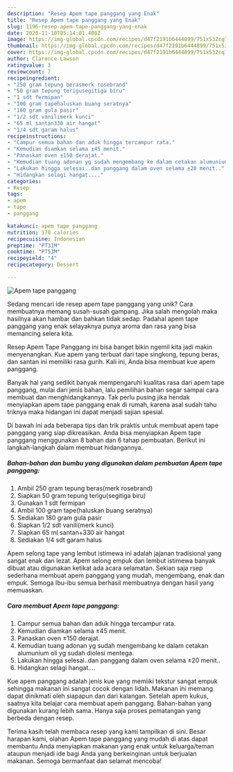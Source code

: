 ```yaml
---
description: "Resep Apem tape panggang yang Enak"
title: "Resep Apem tape panggang yang Enak"
slug: 1196-resep-apem-tape-panggang-yang-enak
date: 2020-11-10T05:14:01.408Z
image: https://img-global.cpcdn.com/recipes/d47f2191b6444899/751x532cq70/apem-tape-panggang-foto-resep-utama.jpg
thumbnail: https://img-global.cpcdn.com/recipes/d47f2191b6444899/751x532cq70/apem-tape-panggang-foto-resep-utama.jpg
cover: https://img-global.cpcdn.com/recipes/d47f2191b6444899/751x532cq70/apem-tape-panggang-foto-resep-utama.jpg
author: Clarence Lawson
ratingvalue: 3
reviewcount: 7
recipeingredient:
- "250 gram tepung berasmerk rosebrand"
- "50 gram tepung terigusegitiga biru"
- "1 sdt fermipan"
- "100 gram tapehaluskan buang seratnya"
- "180 gram gula pasir"
- "1/2 sdt vanilimerk kunci"
- "65 ml santan330 air hangat"
- "1/4 sdt garam halus"
recipeinstructions:
- "Campur semua bahan dan aduk hingga tercampur rata."
- "Kemudian diamkan selama ±45 menit."
- "Panaskan oven ±150 derajat."
- "Kemudian tuang adonan yg sudah mengembang ke dalam cetakan alumunium oli yg sudah diolesi mentega."
- "Lakukan hingga selesai..dan panggang dalam oven selama ±20 menit.."
- "Hidangkan selagi hangat...."
categories:
- Resep
tags:
- apem
- tape
- panggang

katakunci: apem tape panggang 
nutrition: 170 calories
recipecuisine: Indonesian
preptime: "PT31M"
cooktime: "PT53M"
recipeyield: "4"
recipecategory: Dessert

---
```



![Apem tape panggang](https://img-global.cpcdn.com/recipes/d47f2191b6444899/751x532cq70/apem-tape-panggang-foto-resep-utama.jpg)

Sedang mencari ide resep apem tape panggang yang unik? Cara membuatnya memang susah-susah gampang. Jika salah mengolah maka hasilnya akan hambar dan bahkan tidak sedap. Padahal apem tape panggang yang enak selayaknya punya aroma dan rasa yang bisa memancing selera kita.

Resep Apem Tape Panggang ini bisa banget bikin ngemil kita jadi makin menyenangkan. Kue apem yang terbuat dari tape singkong, tepung beras, dan santan ini memiliki rasa gurih. Kali ini, Anda bisa membuat kue apem panggang.

Banyak hal yang sedikit banyak mempengaruhi kualitas rasa dari apem tape panggang, mulai dari jenis bahan, lalu pemilihan bahan segar sampai cara membuat dan menghidangkannya. Tak perlu pusing jika hendak menyiapkan apem tape panggang enak di rumah, karena asal sudah tahu triknya maka hidangan ini dapat menjadi sajian spesial.


Di bawah ini ada beberapa tips dan trik praktis untuk membuat apem tape panggang yang siap dikreasikan. Anda bisa menyiapkan Apem tape panggang menggunakan 8 bahan dan 6 tahap pembuatan. Berikut ini langkah-langkah dalam membuat hidangannya.

<!--inarticleads1-->

##### Bahan-bahan dan bumbu yang digunakan dalam pembuatan Apem tape panggang:

1. Ambil 250 gram tepung beras(merk rosebrand)
1. Siapkan 50 gram tepung terigu(segitiga biru)
1. Gunakan 1 sdt fermipan
1. Ambil 100 gram tape(haluskan buang seratnya)
1. Sediakan 180 gram gula pasir
1. Siapkan 1/2 sdt vanili(merk kunci)
1. Siapkan 65 ml santan+330 air hangat
1. Sediakan 1/4 sdt garam halus


Apem selong tape yang lembut istimewa ini adalah jajanan tradisional yang sangat enak dan lezat. Apem selong empuk dan lembut istimewa banyak dibuat atau digunakan ketikat ada acara selamatan. Sekian saja rsep sederhana membuat apem panggang yang mudah, mengembang, enak dan empuk. Semoga Ibu-ibu semua berhasil membuatnya dengan hasil yang memuaskan. 

<!--inarticleads2-->

##### Cara membuat Apem tape panggang:

1. Campur semua bahan dan aduk hingga tercampur rata.
1. Kemudian diamkan selama ±45 menit.
1. Panaskan oven ±150 derajat.
1. Kemudian tuang adonan yg sudah mengembang ke dalam cetakan alumunium oli yg sudah diolesi mentega.
1. Lakukan hingga selesai..dan panggang dalam oven selama ±20 menit..
1. Hidangkan selagi hangat....


Kue apem panggang adalah jenis kue yang memiiki tekstur sangat empuk sehingga makanan ini sangat cocok dengan lidah. Makanan ini memang dapat dinikmati oleh siapapun dan dari kalangan. Setelah apem kukus, saatnya kita belajar cara membuat apem panggang. Bahan-bahan yang digunakan kurang lebih sama. Hanya saja proses pematangan yang berbeda dengan resep. 

Terima kasih telah membaca resep yang kami tampilkan di sini. Besar harapan kami, olahan Apem tape panggang yang mudah di atas dapat membantu Anda menyiapkan makanan yang enak untuk keluarga/teman ataupun menjadi ide bagi Anda yang berkeinginan untuk berjualan makanan. Semoga bermanfaat dan selamat mencoba!
